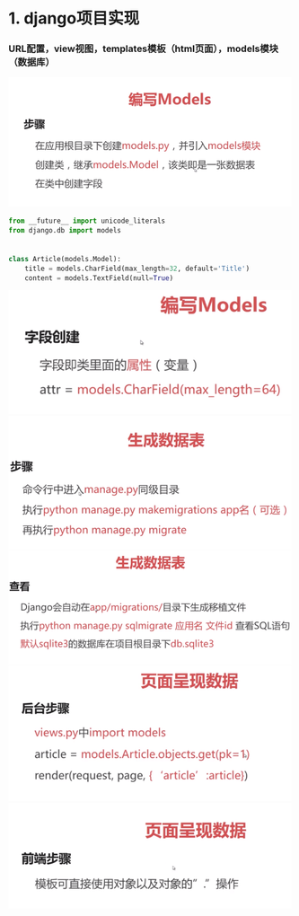 # 1. django项目实现
### URL配置，view视图，templates模板（html页面），models模块（数据库）
![flow1](1.png)
```python
from __future__ import unicode_literals
from django.db import models


class Article(models.Model):
    title = models.CharField(max_length=32, default='Title')
    content = models.TextField(null=True)
```
![flow1](2.png)
![flow1](3.png)
![flow1](4.png)
![flow1](5.png)
![flow1](6.png)
